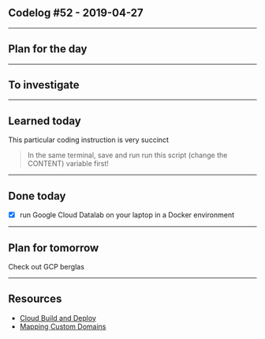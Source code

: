 ## Codelog #52 - 2019-04-27

-----

## Plan for the day
 

-----

## To investigate

-----

## Learned today

This particular coding instruction is very succinct

> In the same terminal, save and run run this script (change the CONTENT) variable first!




-----

## Done today
- [x] run Google Cloud Datalab on your laptop in a Docker environment




-----

## Plan for tomorrow

Check out GCP berglas 

-----

## Resources
- [Cloud Build and Deploy](https://cloud.google.com/run/docs/quickstarts/build-and-deploy?_ga=2.90773338.-1737542207.1555711455)
- [Mapping Custom Domains](https://cloud.google.com/run/docs/mapping-custom-domains?_ga=2.90773338.-1737542207.1555711455)
